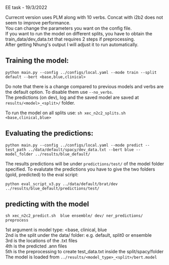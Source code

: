 EE task - 19/3/2022

Currecnt version uses PLM along with 10 verbs. Concat with i2b2 does not seem to improve performance.<br>
You can change the parameters you want on the config file.<br>
If you want to run the model on different splits, you have to obtain the train_data/dev_data.txt that requires 2 steps if preprocessing.<br>
After getting Nhung's output I will adjust it to run automatically.

## Training the model: 
```
python main.py --config ../configs/local.yaml --mode train --split default --bert <base,blue,clinical> 
```
Do note that there is a change compared to previous models and verbs are the default option. To disable them use ```--no_verbs```.<br>
The predictions (on dev), log and the saved model are saved at ```results/<model>_<split>/``` folder.

To run the model on all splits use: 
```sh xec_n2c2_splits.sh <base,clinical,blue>```

## Evaluating the predictions:
```
python main.py --config ../configs/local.yaml --mode predict --test_path ../data/default/spacy/dev_data.txt --bert blue --model_folder ../results/blue_default/
```
The results predictions will be under ```predictions/test/``` of the model folder specified.
To evalutate the predictions you have to give the two folders (gold, predicted) to the eval script:<br>
```
python eval_script_v3.py ../data/default/brat/dev ../results/blue_default/predictions/test/
```


## predicting with the model
```
sh xec_n2c2_predict.sh  blue ensemble/ dev/ ner_predictions/ preprocess
```
1st argument is model type: <base, clinical, blue <br>
2nd is the split under the data/ folder: e.g. default, split0 or ensemble<br>
3rd is the locations of the .txt files<br>
4th is the predicted .ann files<br>
5th is the preprocessing to create test_data.txt inside the split/spacy/folder<br>
The model is loaded from ```../results/<model_type>_<split>/bert.model```
